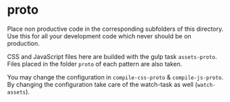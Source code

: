 # proto

Place non productive code in the corresponding subfolders of this directory. 
Use this for all your development code which never should be on production.

CSS and JavaScript files here are builded with the gulp task `assets-proto`. 
Files placed in the folder `proto` of each pattern are also taken.

You may change the configuration in `compile-css-proto` & `compile-js-proto`.
By changing the configuration take care of the watch-task as well (`watch-assets`).
